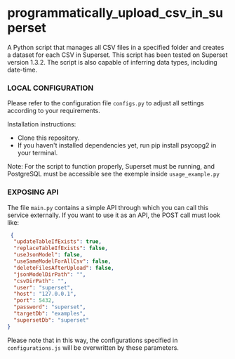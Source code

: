# programmatically_upload_csv_in_superset

A Python script that manages all CSV files in a specified folder and creates a dataset for each CSV in Superset. This script has been tested on Superset version 1.3.2.
The script is also capable of inferring data types, including date-time.


### LOCAL CONFIGURATION 
Please refer to the configuration file `configs.py` to adjust all settings according to your requirements.

Installation instructions: 
   
- Clone this repository.
- If you haven't installed dependencies yet, run pip install psycopg2 in your terminal.
 
Note: For the script to function properly, Superset must be running, and PostgreSQL must be accessible
see the exemple inside `usage_example.py`

### EXPOSING API 
The file `main.py` contains a simple API through which you can call this service externally. If you want to use it as an API, the POST call must look like:



```json
 {
  "updateTableIfExists": true,
  "replaceTableIfExists": false,
  "useJsonModel": false,
  "useSameModelForAllCsv": false,
  "deleteFilesAfterUpload": false,
  "jsonModelDirPath": "",
  "csvDirPath": "",
  "user": "superset",
  "host": "127.0.0.1",
  "port": 5432,
  "password": "superset",
  "targetDb": "examples",
  "supersetDb": "superset"
}
```
Please note that in this way, the configurations specified in `configurations.js` will be overwritten by these parameters.

